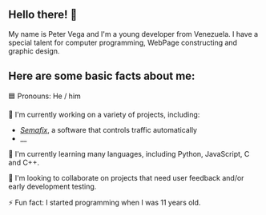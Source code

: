 ## Hello there! 👋

My name is Peter Vega and I'm a young developer from Venezuela.
I have a special talent for computer programming, WebPage constructing and graphic design.

## Here are some basic facts about me:
🟦 Pronouns: He / him

🔭 I'm currently working on a variety of projects, including:
- _[Semafix](https://github.com/SaturniNovaDev/Semafix)_, a software that controls traffic automatically
- __

🌱 I'm currently learning many languages, including Python, JavaScript, C and C++.

👯 I'm looking to collaborate on projects that need user feedback and/or early development testing.

⚡ Fun fact: I started programming when I was 11 years old.
